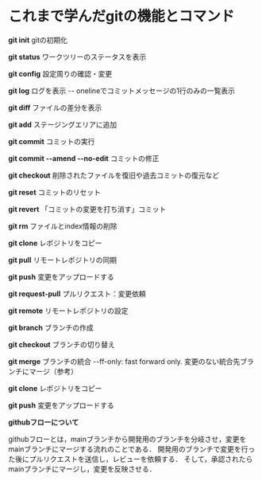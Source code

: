 # これまで学んだgitの機能とコマンド

**git init**
gitの初期化

**git status**
ワークツリーのステータスを表示

**git config** 
設定周りの確認・変更

**git log**
ログを表示
-- onelineでコミットメッセージの1行のみの一覧表示

**git diff**
ファイルの差分を表示

**git add**
ステージングエリアに追加

**git commit** 
コミットの実行

**git commit --amend --no-edit**
コミットの修正

**git checkout**
削除されたファイルを復旧や過去コミットの復元など

**git reset**
コミットのリセット

**git revert**
「コミットの変更を打ち消す」コミット

**git rm**
ファイルとindex情報の削除

**git clone**
レポジトリをコピー

**git pull**
リモートレポジトリの同期	

**git push**
変更をアップロードする

**git request-pull**
プルリクエスト：変更依頼

**git remote**
リモートレポジトリの設定

**git branch**
ブランチの作成

**git checkout**
ブランチの切り替え

**git merge**
ブランチの統合
--ff-only: fast forward only. 変更のない統合先ブランチにマージ（参考）

**git clone**
レポジトリをコピー

**git push**
変更をアップロードする

**githubフローについて**

githubフローとは，mainブランチから開発用のブランチを分岐させ，変更をmainブランチにマージする流れのことである．
開発用のブランチで変更を行った後にプルリクエストを送信し，レビューを依頼する．
そして，承認されたらmainブランチにマージし，変更を反映させる．
